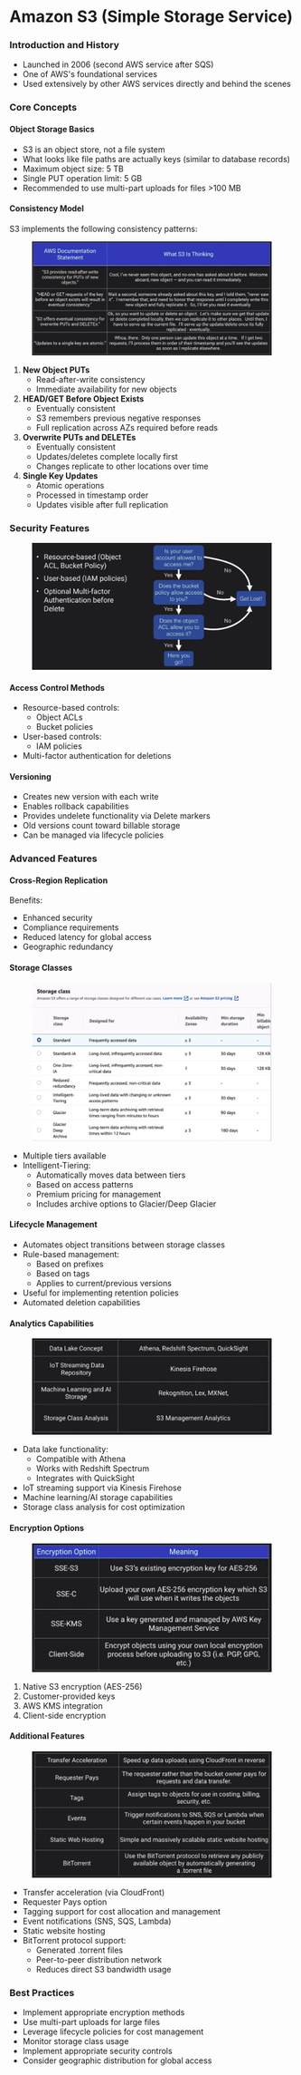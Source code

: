 # Amazon S3 (Simple Storage Service)



### Introduction and History

* Launched in 2006 (second AWS service after SQS)
* One of AWS's foundational services
* Used extensively by other AWS services directly and behind the scenes

### Core Concepts

#### Object Storage Basics

* S3 is an object store, not a file system
* What looks like file paths are actually keys (similar to database records)
* Maximum object size: 5 TB
* Single PUT operation limit: 5 GB
* Recommended to use multi-part uploads for files >100 MB

#### Consistency Model

S3 implements the following consistency patterns:

<figure><img src="../../../../.gitbook/assets/image (1) (1) (1) (1) (1) (1) (1) (1) (1).png" alt=""><figcaption></figcaption></figure>

1. **New Object PUTs**
   * Read-after-write consistency
   * Immediate availability for new objects
2. **HEAD/GET Before Object Exists**
   * Eventually consistent
   * S3 remembers previous negative responses
   * Full replication across AZs required before reads
3. **Overwrite PUTs and DELETEs**
   * Eventually consistent
   * Updates/deletes complete locally first
   * Changes replicate to other locations over time
4. **Single Key Updates**
   * Atomic operations
   * Processed in timestamp order
   * Updates visible after full replication

### Security Features

<figure><img src="../../../../.gitbook/assets/image (2) (1) (1) (1) (1) (1) (1) (1) (1).png" alt=""><figcaption></figcaption></figure>

#### Access Control Methods

* Resource-based controls:
  * Object ACLs
  * Bucket policies
* User-based controls:
  * IAM policies
* Multi-factor authentication for deletions

#### Versioning

* Creates new version with each write
* Enables rollback capabilities
* Provides undelete functionality via Delete markers
* Old versions count toward billable storage
* Can be managed via lifecycle policies

### Advanced Features

#### Cross-Region Replication

Benefits:

* Enhanced security
* Compliance requirements
* Reduced latency for global access
* Geographic redundancy

#### Storage Classes

<figure><img src="../../../../.gitbook/assets/image (3) (1) (1) (1) (1) (1) (1) (1).png" alt=""><figcaption></figcaption></figure>

* Multiple tiers available
* Intelligent-Tiering:
  * Automatically moves data between tiers
  * Based on access patterns
  * Premium pricing for management
  * Includes archive options to Glacier/Deep Glacier

#### Lifecycle Management

* Automates object transitions between storage classes
* Rule-based management:
  * Based on prefixes
  * Based on tags
  * Applies to current/previous versions
* Useful for implementing retention policies
* Automated deletion capabilities

#### Analytics Capabilities

<figure><img src="../../../../.gitbook/assets/image (4) (1) (1) (1) (1) (1) (1) (1).png" alt=""><figcaption></figcaption></figure>

* Data lake functionality:
  * Compatible with Athena
  * Works with Redshift Spectrum
  * Integrates with QuickSight
* IoT streaming support via Kinesis Firehose
* Machine learning/AI storage capabilities
* Storage class analysis for cost optimization

#### Encryption Options



<figure><img src="../../../../.gitbook/assets/image (5) (1) (1) (1) (1) (1) (1).png" alt=""><figcaption></figcaption></figure>

1. Native S3 encryption (AES-256)
2. Customer-provided keys
3. AWS KMS integration
4. Client-side encryption

#### Additional Features

<figure><img src="../../../../.gitbook/assets/image (6) (1) (1) (1) (1) (1) (1).png" alt=""><figcaption></figcaption></figure>

* Transfer acceleration (via CloudFront)
* Requester Pays option
* Tagging support for cost allocation and management
* Event notifications (SNS, SQS, Lambda)
* Static website hosting
* BitTorrent protocol support:
  * Generated .torrent files
  * Peer-to-peer distribution network
  * Reduces direct S3 bandwidth usage

### Best Practices

* Implement appropriate encryption methods
* Use multi-part uploads for large files
* Leverage lifecycle policies for cost management
* Monitor storage class usage
* Implement appropriate security controls
* Consider geographic distribution for global access
